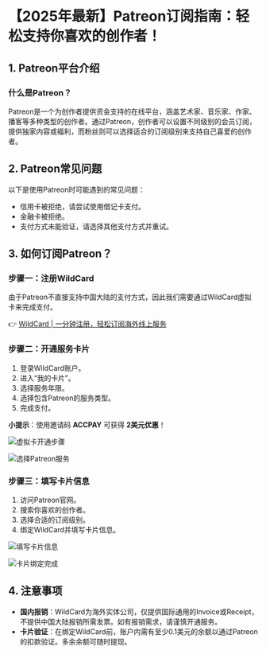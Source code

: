 # 【2025年最新】Patreon订阅指南：轻松支持你喜欢的创作者！

## 1. Patreon平台介绍

### 什么是Patreon？

Patreon是一个为创作者提供资金支持的在线平台，涵盖艺术家、音乐家、作家、播客等多种类型的创作者。通过Patreon，创作者可以设置不同级别的会员订阅，提供独家内容或福利，而粉丝则可以选择适合的订阅级别来支持自己喜爱的创作者。

## 2. Patreon常见问题

以下是使用Patreon时可能遇到的常见问题：

- 信用卡被拒绝，请尝试使用借记卡支付。
- 金融卡被拒绝。
- 支付方式未能验证，请选择其他支付方式并重试。

## 3. 如何订阅Patreon？

### 步骤一：注册WildCard

由于Patreon不直接支持中国大陆的支付方式，因此我们需要通过WildCard虚拟卡来完成支付。

👉 [WildCard | 一分钟注册，轻松订阅海外线上服务](https://bbtdd.com/WildCard)

### 步骤二：开通服务卡片

1. 登录WildCard账户。
2. 进入“我的卡片”。
3. 选择服务年限。
4. 选择包含Patreon的服务类型。
5. 完成支付。

**小提示**：使用邀请码 **ACCPAY** 可获得 **2美元优惠**！

![虚拟卡开通步骤](https://bbtdd.com/img/765444415.webp)

![选择Patreon服务](https://bbtdd.com/img/96126779.webp)

### 步骤三：填写卡片信息

1. 访问Patreon官网。
2. 搜索你喜欢的创作者。
3. 选择合适的订阅级别。
4. 绑定WildCard并填写卡片信息。

![填写卡片信息](https://bbtdd.com/img/62971434.webp)

![卡片绑定完成](https://bbtdd.com/img/94057140.webp)

## 4. 注意事项

- **国内报销**：WildCard为海外实体公司，仅提供国际通用的Invoice或Receipt，不提供中国大陆报销所需发票。如有报销需求，请谨慎开通服务。
- **卡片验证**：在绑定WildCard前，账户内需有至少0.1美元的余额以通过Patreon的扣款验证。多余余额可随时提现。